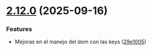 # [2.12.0](https://github.com/kkokotero/boxels/compare/29e10057c7ef4c61097ce0a318f3d24973422c52...v2.12.0) (2025-09-16)


### Features

* Mejoras en el manejo del dom con las keys ([29e1005](https://github.com/kkokotero/boxels/commit/29e10057c7ef4c61097ce0a318f3d24973422c52))



